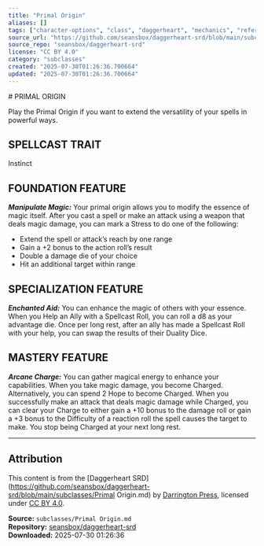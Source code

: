 ```yaml
---
title: "Primal Origin"
aliases: []
tags: ["character-options", "class", "daggerheart", "mechanics", "reference", "srd", "ttrpg"]
source_url: "https://github.com/seansbox/daggerheart-srd/blob/main/subclasses/Primal Origin.md"
source_repo: "seansbox/daggerheart-srd"
license: "CC BY 4.0"
category: "subclasses"
created: "2025-07-30T01:26:36.700664"
updated: "2025-07-30T01:26:36.700664"
---
```


﻿# PRIMAL ORIGIN

Play the Primal Origin if you want to extend the versatility of your spells in powerful ways.

## SPELLCAST TRAIT

Instinct

## FOUNDATION FEATURE

***Manipulate Magic:*** Your primal origin allows you to modify the essence of magic itself. After you cast a spell or make an attack using a weapon that deals magic damage, you can mark a Stress to do one of the following:

- Extend the spell or attack’s reach by one range
- Gain a +2 bonus to the action roll’s result
- Double a damage die of your choice
- Hit an additional target within range

## SPECIALIZATION FEATURE

***Enchanted Aid:*** You can enhance the magic of others with your essence. When you Help an Ally with a Spellcast Roll, you can roll a d8 as your advantage die. Once per long rest, after an ally has made a Spellcast Roll with your help, you can swap the results of their Duality Dice.

## MASTERY FEATURE

***Arcane Charge:*** You can gather magical energy to enhance your capabilities. When you take magic damage, you become Charged. Alternatively, you can spend 2 Hope to become Charged. When you successfully make an attack that deals magic damage while Charged, you can clear your Charge to either gain a +10 bonus to the damage roll or gain a +3 bonus to the Difficulty of a reaction roll the spell causes the target to make. You stop being Charged at your next long rest.

---

## Attribution

This content is from the [Daggerheart SRD](https://github.com/seansbox/daggerheart-srd/blob/main/subclasses/Primal Origin.md) by [Darrington Press](https://darringtonpress.com/), licensed under [CC BY 4.0](https://creativecommons.org/licenses/by/4.0/).

**Source:** `subclasses/Primal Origin.md`  
**Repository:** [seansbox/daggerheart-srd](https://github.com/seansbox/daggerheart-srd)  
**Downloaded:** 2025-07-30 01:26:36

